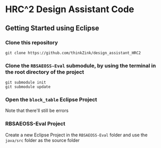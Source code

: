 # HRC^2 Design Assistant Code

## Getting Started using Eclipse

### Clone this repository
`git clone https://github.com/thinkZink/design_assistant_HRC2`

### Clone the `RBSAEOSS-Eval` submodule, by using the terminal in the root directory of the project
```
git submodule init
git submodule update
```
### Open the `block_table` Eclipse Project
Note that there'll still be errors

### RBSAEOSS-Eval Project
Create a new Eclipse Project in the `RBSAEOSS-Eval` folder and use the `java/src` folder as the source folder

